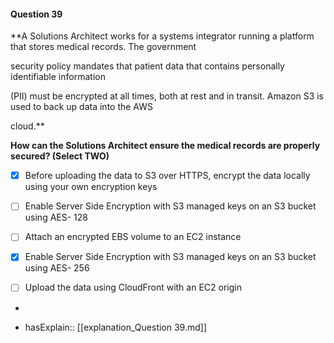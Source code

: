 #### Question  39

**A Solutions Architect works for a systems integrator running a platform that stores medical records. The government

security policy mandates that patient data that contains personally identifiable information

(PII) must be encrypted at all times, both at rest and in transit. Amazon S3 is used to back up data into the AWS

cloud.**

**How can the Solutions Architect ensure the medical records are properly secured? (Select TWO)**

- [x] Before uploading the data to S3 over HTTPS, encrypt the data locally using your own encryption keys

- [ ] Enable Server Side Encryption with S3 managed keys on an S3 bucket using AES- 128

- [ ] Attach an encrypted EBS volume to an EC2 instance

- [x] Enable Server Side Encryption with S3 managed keys on an S3 bucket using AES- 256

- [ ] Upload the data using CloudFront with an EC2 origin

*

- hasExplain:: [[explanation_Question  39.md]]
